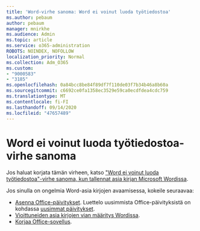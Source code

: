 ```yaml
---
title: 'Word-virhe sanoma: Word ei voinut luoda työtiedostoa'
ms.author: pebaum
author: pebaum
manager: mnirkhe
ms.audience: Admin
ms.topic: article
ms.service: o365-administration
ROBOTS: NOINDEX, NOFOLLOW
localization_priority: Normal
ms.collection: Adm_O365
ms.custom:
- "9000583"
- "3185"
ms.openlocfilehash: 0a84bcc8be84f89df7f110de03f7b34b46a8b60a
ms.sourcegitcommit: c6692ce0fa1358ec3529e59ca0ecdfdea4cdc759
ms.translationtype: MT
ms.contentlocale: fi-FI
ms.lasthandoff: 09/14/2020
ms.locfileid: "47657489"
---
```

# <a name="resolve-the-word-could-not-create-the-work-file-error-message"></a>Word ei voinut luoda työtiedostoa-virhe sanoma

Jos haluat korjata tämän virheen, katso ["Word ei voinut luoda työtiedostoa"-virhe sanoma, kun tallennat asia kirjan Microsoft Wordissa](https://docs.microsoft.com/office/troubleshoot/word/word-could-not-create-the-work-file).

Jos sinulla on ongelmia Word-asia kirjojen avaamisessa, kokeile seuraavaa:

- [Asenna Office-päivitykset](https://support.office.com/article/2ab296f3-7f03-43a2-8e50-46de917611c5). Luettelo uusimmista Office-päivityksistä on kohdassa [uusimmat päivitykset](https://docs.microsoft.com/officeupdates/office-updates-msi).
- [Vioittuneiden asia kirjojen vian määritys Wordissa](https://docs.microsoft.com/office/troubleshoot/word/damaged-documents-in-word).
- [Korjaa Office-sovellus](https://support.office.com/Article/Repair-an-Office-application-7821d4b6-7c1d-4205-aa0e-a6b40c5bb88b).